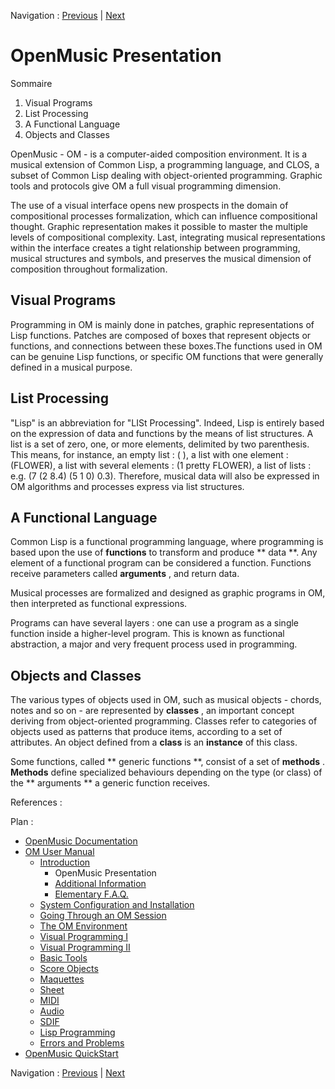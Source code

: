 Navigation : [Previous](00-Sommaire "page
précédente\(Introduction\)") | [Next](02-SupportAndPubs "page
suivante\(Additional Information\)")

# OpenMusic Presentation

Sommaire

  1. Visual Programs
  2. List Processing
  3. A Functional Language
  4. Objects and Classes

OpenMusic - OM - is a computer-aided composition environment. It is a musical
extension of Common Lisp, a programming language, and CLOS, a subset of Common
Lisp dealing with object-oriented programming. Graphic tools and protocols
give OM a full visual programming dimension.

The use of a visual interface opens new prospects in the domain of
compositional processes formalization, which can influence compositional
thought. Graphic representation makes it possible to master the multiple
levels of compositional complexity. Last, integrating musical representations
within the interface creates a tight relationship between programming, musical
structures and symbols, and preserves the musical dimension of composition
throughout formalization.

## Visual Programs

Programming in OM is mainly done in patches, graphic representations of Lisp
functions. Patches are composed of boxes that represent objects or functions,
and connections between these boxes.The functions used in OM can be genuine
Lisp functions, or specific OM functions that were generally defined in a
musical purpose.

## List Processing

"Lisp" is an abbreviation for "LISt Processing". Indeed, Lisp is entirely
based on the expression of data and functions by the means of list structures.
A list is a set of zero, one, or more elements, delimited by two parenthesis.
This means, for instance, an empty list : ( ), a list with one element :
(FLOWER), a list with several elements : (1 pretty FLOWER), a list of lists :
e.g. (7 (2 8.4) (5 1 0) 0.3). Therefore, musical data will also be expressed
in OM algorithms and processes express via list structures.

## A Functional Language

Common Lisp is a functional programming language, where programming is based
upon the use of  **functions** to transform and produce ** data **. Any
element of a functional program can be considered a function. Functions
receive parameters called **arguments** , and return data.

Musical processes are formalized and designed as graphic programs in OM, then
interpreted as functional expressions.

Programs can have several layers : one can use a program as a single function
inside a higher-level program. This is known as functional abstraction, a
major and very frequent process used in programming.

## Objects and Classes

The various types of objects used in OM, such as musical objects - chords,
notes and so on - are represented by **classes** , an important concept
deriving from object-oriented programming. Classes refer to categories of
objects used as patterns that produce items, according to a set of attributes.
An object defined from a  **class** is an  **instance** of this class.

Some functions, called ** generic functions **, consist of a set of
**methods** .  **Methods** define specialized behaviours depending on the type
(or class) of the ** arguments ** a generic function receives.

References :

Plan :

  * [OpenMusic Documentation](OM-Documentation)
  * [OM User Manual](OM-User-Manual)
    * [Introduction](00-Sommaire)
      * OpenMusic Presentation
      * [Additional Information](02-SupportAndPubs)
      * [Elementary F.A.Q.](03-FAQ)
    * [System Configuration and Installation](Installation)
    * [Going Through an OM Session](Goingthrough)
    * [The OM Environment](Environment)
    * [Visual Programming I](BasicVisualProgramming)
    * [Visual Programming II](AdvancedVisualProgramming)
    * [Basic Tools](BasicObjects)
    * [Score Objects](ScoreObjects)
    * [Maquettes](Maquettes)
    * [Sheet](Sheet)
    * [MIDI](MIDI)
    * [Audio](Audio)
    * [SDIF](SDIF)
    * [Lisp Programming](Lisp)
    * [Errors and Problems](errors)
  * [OpenMusic QuickStart](QuickStart-Chapters)

Navigation : [Previous](00-Sommaire "page
précédente\(Introduction\)") | [Next](02-SupportAndPubs "page
suivante\(Additional Information\)")

